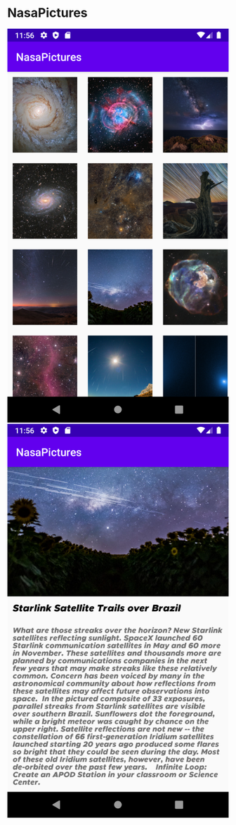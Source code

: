 # NasaPictures
![Alt text](https://github.com/Yadunath/NasaPictures/blob/main/device-2021-02-23-235700.png?raw=true "Title")
![Alt text](https://github.com/Yadunath/NasaPictures/blob/main/device-2021-02-23-235726.png?raw=true "Title")
